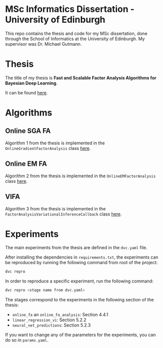 # MSc Informatics Dissertation - University of Edinburgh

This repo contains the thesis and code for my MSc dissertation, done through the School of
Informatics at the University of Edinburgh. My supervisor was Dr. Michael Gutmann.

# Thesis

The title of my thesis is **Fast and Scalable Factor Analysis Algorithms for Bayesian Deep 
Learning**. 

It can be found [here](https://github.com/ayeright/swafa/blob/master/thesis/main.pdf).

# Algorithms

## Online SGA FA

Algorithm 1 from the thesis is implemented in the 
`OnlineGradientFactorAnalysis` class
[here](https://github.com/ayeright/swafa/blob/master/swafa/fa.py).

## Online EM FA

Algorithm 2 from the thesis is implemented in the 
`OnlineEMFactorAnalysis` class
[here](https://github.com/ayeright/swafa/blob/master/swafa/fa.py).

## VIFA

Algorithm 3 from the thesis is implemented in the 
`FactorAnalysisVariationalInferenceCallback` class
[here](https://github.com/ayeright/swafa/blob/master/swafa/callbacks.py).

# Experiments

The main experiments from the thesis are defined in the `dvc.yaml` file.

After installing the dependencies in `requirements.txt`, the experiments can be reproduced by
running the following command from root of the project:
```bash
dvc repro
```

In order to reproduce a specific experiment, run the following command:
```bash
dvc repro <stage name from dvc.yaml>
```

The stages correspond to the experiments in the following section of the thesis:

* `online_fa` an `online_fa_analysis`: Section 4.4.1
* `linear_regression_vi`: Section 5.2.2
* `neural_net_predictions`: Section 5.2.3

If you want to change any of the parameters for the experiments, you can do so in `params.yaml`.